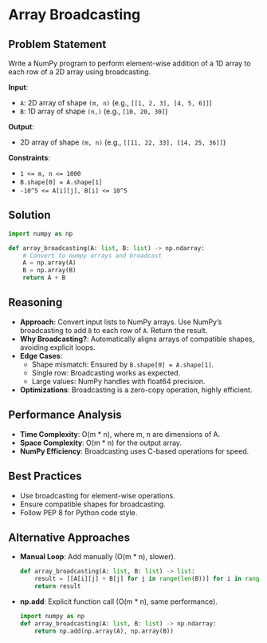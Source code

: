 # Array Broadcasting

## Problem Statement
Write a NumPy program to perform element-wise addition of a 1D array to each row of a 2D array using broadcasting.

**Input**:
- `A`: 2D array of shape `(m, n)` (e.g., `[[1, 2, 3], [4, 5, 6]]`)
- `B`: 1D array of shape `(n,)` (e.g., `[10, 20, 30]`)

**Output**:
- 2D array of shape `(m, n)` (e.g., `[[11, 22, 33], [14, 25, 36]]`)

**Constraints**:
- `1 <= m, n <= 1000`
- `B.shape[0] = A.shape[1]`
- `-10^5 <= A[i][j], B[i] <= 10^5`

## Solution
```python
import numpy as np

def array_broadcasting(A: list, B: list) -> np.ndarray:
    # Convert to numpy arrays and broadcast
    A = np.array(A)
    B = np.array(B)
    return A + B
```

## Reasoning
- **Approach**: Convert input lists to NumPy arrays. Use NumPy’s broadcasting to add `B` to each row of `A`. Return the result.
- **Why Broadcasting?**: Automatically aligns arrays of compatible shapes, avoiding explicit loops.
- **Edge Cases**:
  - Shape mismatch: Ensured by `B.shape[0] = A.shape[1]`.
  - Single row: Broadcasting works as expected.
  - Large values: NumPy handles with float64 precision.
- **Optimizations**: Broadcasting is a zero-copy operation, highly efficient.

## Performance Analysis
- **Time Complexity**: O(m * n), where m, n are dimensions of A.
- **Space Complexity**: O(m * n) for the output array.
- **NumPy Efficiency**: Broadcasting uses C-based operations for speed.

## Best Practices
- Use broadcasting for element-wise operations.
- Ensure compatible shapes for broadcasting.
- Follow PEP 8 for Python code style.

## Alternative Approaches
- **Manual Loop**: Add manually (O(m * n), slower).
  ```python
  def array_broadcasting(A: list, B: list) -> list:
      result = [[A[i][j] + B[j] for j in range(len(B))] for i in range(len(A))]
      return result
  ```
- **np.add**: Explicit function call (O(m * n), same performance).
  ```python
  import numpy as np
  def array_broadcasting(A: list, B: list) -> np.ndarray:
      return np.add(np.array(A), np.array(B))
  ```